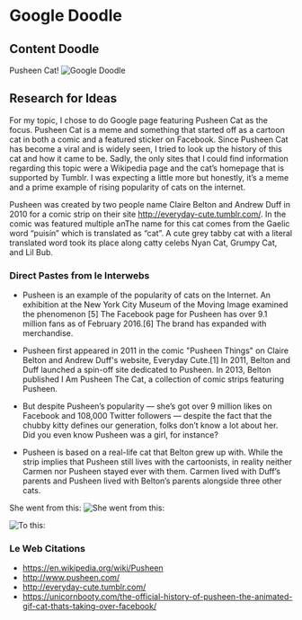 # Google Doodle


## Content Doodle

Pusheen Cat! 
![Google Doodle](http://i63.tinypic.com/2znptg2.png)

 
## Research for Ideas
  
For my topic, I chose to do Google page featuring Pusheen Cat as the focus. Pusheen Cat is a meme and something that started off as a cartoon cat in both a comic and a featured sticker on Facebook. Since Pusheen Cat has become a viral and is widely seen, I tried to look up the history of this cat and how it came to be. Sadly, the only sites that I could find information regarding this topic were a Wikipedia page and the cat’s homepage that is supported by Tumblr. I was expecting a little more but honestly, it’s a meme and a prime example of rising popularity of cats on the internet. 

Pusheen was created by two people name Claire Belton and Andrew Duff in 2010 for a comic strip on their site http://everyday-cute.tumblr.com/. In the comic was featured multiple anThe name for this cat comes from the Gaelic word “puisín” which is translated as “cat”. A cute grey tabby cat with a literal translated word took its place along catty celebs Nyan Cat, Grumpy Cat, and Lil Bub.

### Direct Pastes from le Interwebs

* Pusheen is an example of the popularity of cats on the Internet. An exhibition at the New York City Museum of the Moving Image examined the phenomenon [5] The Facebook page for Pusheen has over 9.1 million fans as of February 2016.[6] The brand has expanded with merchandise.

* Pusheen first appeared in 2011 in the comic "Pusheen Things" on Claire Belton and Andrew Duff's website, Everyday Cute.[1] In 2011, Belton and Duff launched a spin-off site dedicated to Pusheen. In 2013, Belton published I Am Pusheen The Cat, a collection of comic strips featuring Pusheen.

* But despite Pusheen’s popularity — she’s got over 9 million likes on Facebook and 108,000 Twitter followers — despite the fact that the chubby kitty defines our generation, folks don’t know a lot about her. Did you even know Pusheen was a girl, for instance?

* Pusheen is based on a real-life cat that Belton grew up with. While the strip implies that Pusheen still lives with the cartoonists, in reality neither Carmen nor Pusheen stayed ever with them. Carmen lived with Duff’s parents and Pusheen lived with Belton’s parents alongside three other cats.


She went from this:
![She went from this:](https://cdn.unicornbooty.com/wp-content/uploads/2016/02/19123336/pusheenthingssmall.jpg/)

![To this:](https://19807-presscdn-pagely.netdna-ssl.com/wp-content/uploads/3c8/bd/d47d1133c75d31e7b1051903e3348f09.jpg)


### Le Web Citations

* https://en.wikipedia.org/wiki/Pusheen
* http://www.pusheen.com/
* http://everyday-cute.tumblr.com/
* https://unicornbooty.com/the-official-history-of-pusheen-the-animated-gif-cat-thats-taking-over-facebook/ 


